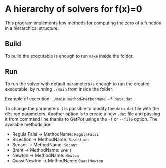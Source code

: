 # A hierarchy of solvers for f(x)=0

This program implements few methods for computing the zero of a function in a hierarchical structure.

## Build 

To build the executable is enough to run `make` inside the folder.

## Run 

To run the solver with default parameters is enough to run the created executable, by running `./main` from inside the folder.

Example of execution:
`./main method=MethodName -f data.dat`.

To change the parameters it is possible to modify the `data.dat` file with the desired parameters. 
Another option is to create a new `.dat` file and passing it from command line thanks to GetPot usinge the `-f` or `--file` option.
The available methods are:
- Regula Falsi -> MethodName: `RegulaFalsi`
- Bisection    -> MethodName: `Bisection`
- Secant       -> MethodName: `Secant`
- Brent        -> MethodName: `Brent`
- Newton       -> MethodName: `Newton`
- Quasi Newton -> MethodName: `QuasiNewton`
